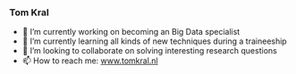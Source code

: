 ### Tom Kral

- 🔭 I’m currently working on becoming an Big Data specialist
- 🌱 I’m currently learning all kinds of new techniques during a traineeship
- 👯 I’m looking to collaborate on solving interesting research questions
- 📫 How to reach me: www.tomkral.nl
